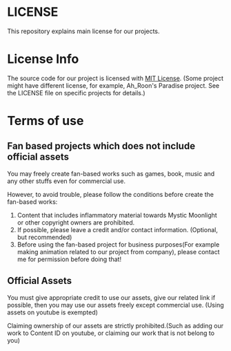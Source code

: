 # LICENSE
This repository explains main license for our projects.

# License Info
The source code for our project is licensed with [MIT License](https://opensource.org/licenses/MIT). (Some project might have different license, for example, Ah_Roon's Paradise project. See the LICENSE file on specific projects for details.)

# Terms of use
## Fan based projects which does not include official assets
You may freely create fan-based works such as games, book, music and any other stuffs even for commercial use.

However, to avoid trouble, please follow the conditions before create the fan-based works:

1. Content that includes inflammatory material towards Mystic Moonlight or other copyright owners are prohibited.
2. If possible, please leave a credit and/or contact information. (Optional, but recommended)
3. Before using the fan-based project for business purposes(For example making animation related to our project from company), please contact me for permission before doing that!

## Official Assets
You must give appropriate credit to use our assets, give our related link if possible, then you may use our assets freely except commercial use. (Using assets on youtube is exempted)

Claiming ownership of our assets are strictly prohibited.(Such as adding our work to Content ID on youtube, or claiming our work that is not belong to you)